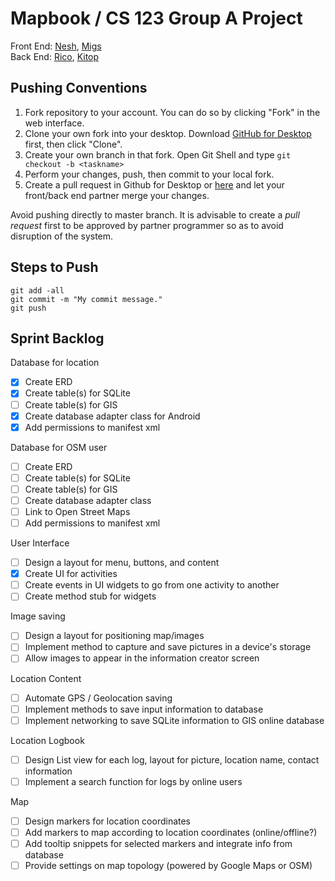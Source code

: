 # Mapbook / CS 123 Group A Project

Front End: [Nesh](https://github.com/nesh96), [Migs](https://github.com/CriousCat) <br>
Back End: [Rico](https://github.com/Hikari9), [Kitop](https://github.com/christofferkho)

## Pushing Conventions

1. Fork repository to your account. You can do so by clicking "Fork" in the web interface.
2. Clone your own fork into your desktop. Download [GitHub for Desktop](https://desktop.github.com/) first, then click "Clone".
3. Create your own branch in that fork. Open Git Shell and type `git checkout -b <taskname>`
4. Perform your changes, push, then commit to your local fork.
5. Create a pull request in Github for Desktop or [here](https://github.com/Hikari9/mapbook/compare) and let your front/back end partner merge your changes.

Avoid pushing directly to master branch. It is advisable to create a *pull request* first to be approved by partner programmer so as to avoid disruption of the system.

## Steps to Push

```
git add -all
git commit -m "My commit message."
git push
```

## Sprint Backlog

Database for location
- [x] Create ERD
- [x] Create table(s) for SQLite
- [ ] Create table(s) for GIS
- [x] Create database adapter class for Android
- [x] Add permissions to manifest xml

Database for OSM user
- [ ] Create ERD
- [ ] Create table(s) for SQLite
- [ ] Create table(s) for GIS
- [ ] Create database adapter class
- [ ] Link to Open Street Maps
- [ ] Add permissions to manifest xml

User Interface
- [ ] Design a layout for menu, buttons, and content
- [x] Create UI for activities
- [ ] Create events in UI widgets to go from one activity to another
- [ ] Create method stub for widgets

Image saving
- [ ] Design a layout for positioning map/images
- [ ] Implement method to capture and save pictures in a device's storage
- [ ] Allow images to appear in the information creator screen

Location Content
- [ ] Automate GPS / Geolocation saving
- [ ] Implement methods to save input information to database
- [ ] Implement networking to save SQLite information to GIS online database

Location Logbook
- [ ] Design List view for each log, layout for picture, location name, contact information
- [ ] Implement a search function for logs by online users

Map
- [ ] Design markers for location coordinates
- [ ] Add markers to map according to location coordinates (online/offline?)
- [ ] Add tooltip snippets for selected markers and integrate info from database
- [ ] Provide settings on map topology (powered by Google Maps or OSM)
